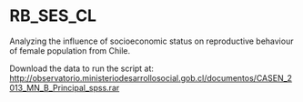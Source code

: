 # RB_SES_CL

Analyzing the influence of socioeconomic status on reproductive behaviour of female population from Chile.

Download the data to run the script at:
http://observatorio.ministeriodesarrollosocial.gob.cl/documentos/CASEN_2013_MN_B_Principal_spss.rar